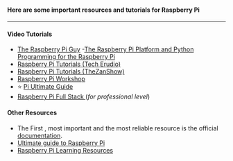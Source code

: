 #### Here are some important resources and tutorials for Raspberry Pi 
---



#### Video Tutorials
- [The Raspberry Pi Guy](https://www.youtube.com/user/TheRaspberryPiGuy)
-[The Raspberry Pi Platform and Python Programming for the Raspberry Pi](https://www.coursera.org/learn/raspberry-pi-platform?ranMID=40328&ranEAID=HjULeRsIqWw&ranSiteID=HjULeRsIqWw-QHvmCUdIyPPuQSN0wI9xVA&siteID=HjULeRsIqWw-QHvmCUdIyPPuQSN0wI9xVA&utm_content=10&utm_medium=partners&utm_source=linkshare&utm_campaign=HjULeRsIqWw)
- [Raspberry Pi Tutorials (Tech Erudio)](https://www.youtube.com/watch?v=Jj4pjfU_-jo&list=PLsa31gkyINsly6N_usaeHrtDPYnwxO-1Y&index=2)
- [Raspberry Pi Tutorials (TheZanShow)](https://www.youtube.com/watch?v=RlUhDUJfTe8&list=PLNnwglGGYoTvy37TSGFlv-aFkpg7owWrE&index=2)
- [Raspberry Pi Workshop](https://www.youtube.com/playlist?list=PLPK2l9Knytg67nkvpnnl81ossAHfOgmqU)
- :star: [Pi Ultimate Guide](https://www.udemy.com/course/pi-ultimate-guide/)
- [Raspberry Pi Full Stack ](https://www.udemy.com/course/raspberry-pi-full-stack-raspbian/)(*for professional level*)


#### Other Resources
- The First , most important and the most reliable resource is the official [documentation](https://www.raspberrypi.org/documentation/).
- [Ultimate guide to Raspberry Pi](https://raspberrytips.com/go/ultimate-guide-to-raspberry-pi/)
- [Raspberry Pi Learning Resources](https://www.raspberrypi.org/forums/viewforum.php?f=49&sid=ecad2ff6146c00e7af2e2bd2f14c7c2b)
